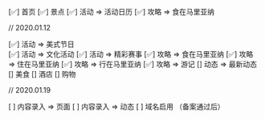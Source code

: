 [✅] 首页
[✅] 景点
[✅] 活动 => 活动日历
[✅] 攻略 => 食在马里亚纳

// 2020.01.12

[✅] 活动 => 美式节日      
[✅] 活动 => 文化活动
[✅] 活动 => 精彩赛事
[✅] 攻略 => 食在马里亚纳
[✅] 攻略 => 住在马里亚纳
[✅] 攻略 => 行在马里亚纳
[✅] 攻略 => 游记
[] 动态 => 最新动态
[] 美食
[] 酒店
[] 购物

// 2020.01.19

[ ] 内容录入 => 页面
[ ] 内容录入 => 动态
[ ] 域名启用 （备案通过后）